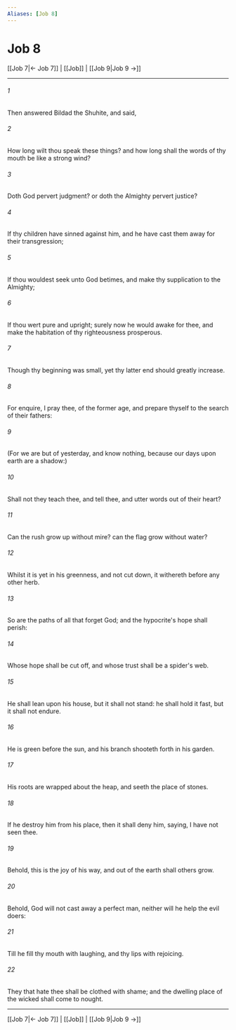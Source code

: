 ```yaml
---
Aliases: [Job 8]
---
```

# Job 8

[[Job 7|← Job 7]] | [[Job]] | [[Job 9|Job 9 →]]
***



###### 1 
Then answered Bildad the Shuhite, and said, 

###### 2 
How long wilt thou speak these things? and how long shall the words of thy mouth be like a strong wind? 

###### 3 
Doth God pervert judgment? or doth the Almighty pervert justice? 

###### 4 
If thy children have sinned against him, and he have cast them away for their transgression; 

###### 5 
If thou wouldest seek unto God betimes, and make thy supplication to the Almighty; 

###### 6 
If thou wert pure and upright; surely now he would awake for thee, and make the habitation of thy righteousness prosperous. 

###### 7 
Though thy beginning was small, yet thy latter end should greatly increase. 

###### 8 
For enquire, I pray thee, of the former age, and prepare thyself to the search of their fathers: 

###### 9 
(For we are but of yesterday, and know nothing, because our days upon earth are a shadow:) 

###### 10 
Shall not they teach thee, and tell thee, and utter words out of their heart? 

###### 11 
Can the rush grow up without mire? can the flag grow without water? 

###### 12 
Whilst it is yet in his greenness, and not cut down, it withereth before any other herb. 

###### 13 
So are the paths of all that forget God; and the hypocrite's hope shall perish: 

###### 14 
Whose hope shall be cut off, and whose trust shall be a spider's web. 

###### 15 
He shall lean upon his house, but it shall not stand: he shall hold it fast, but it shall not endure. 

###### 16 
He is green before the sun, and his branch shooteth forth in his garden. 

###### 17 
His roots are wrapped about the heap, and seeth the place of stones. 

###### 18 
If he destroy him from his place, then it shall deny him, saying, I have not seen thee. 

###### 19 
Behold, this is the joy of his way, and out of the earth shall others grow. 

###### 20 
Behold, God will not cast away a perfect man, neither will he help the evil doers: 

###### 21 
Till he fill thy mouth with laughing, and thy lips with rejoicing. 

###### 22 
They that hate thee shall be clothed with shame; and the dwelling place of the wicked shall come to nought.

***
[[Job 7|← Job 7]] | [[Job]] | [[Job 9|Job 9 →]]
